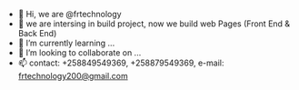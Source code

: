 - 👋 Hi, we are @frtechnology
- 👀 we are intersing in build project, now we build web Pages (Front End & Back End)
- 🌱 I’m currently learning ...
- 💞️ I’m looking to collaborate on ...
- 📫 contact: +258849549369, +258879549369, e-mail: frtechnology200@gmail.com

<!---
frtechnology/frtechnology is a ✨ special ✨ repository because its `README.md` (this file) appears on your GitHub profile.
You can click the Preview link to take a look at your changes.
--->
